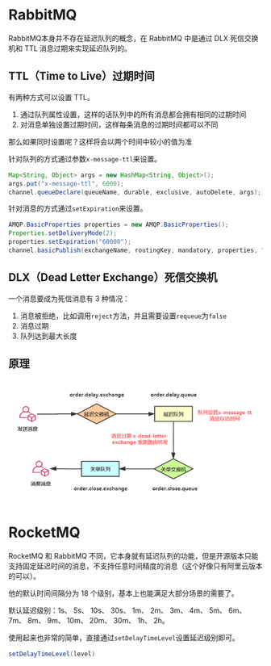 # RabbitMQ

RabbitMQ本身并不存在延迟队列的概念，在 RabbitMQ 中是通过 DLX 死信交换机和 TTL 消息过期来实现延迟队列的。

## TTL（Time to Live）过期时间

有两种方式可以设置 TTL。

1. 通过队列属性设置，这样的话队列中的所有消息都会拥有相同的过期时间
2. 对消息单独设置过期时间，这样每条消息的过期时间都可以不同

那么如果同时设置呢？这样将会以两个时间中较小的值为准

针对队列的方式通过参数`x-message-ttl`来设置。

```java
Map<String, Object> args = new HashMap<String, Object>();
args.put("x-message-ttl", 6000);
channel.queueDeclare(queueName, durable, exclusive, autoDelete, args);
```

针对消息的方式通过`setExpiration`来设置。

```java
AMQP.BasicProperties properties = new AMQP.BasicProperties();
Properties.setDeliveryMode(2);
properties.setExpiration("60000");
channel.basicPublish(exchangeName, routingKey, mandatory, properties, "message".getBytes());
```

## DLX（Dead Letter Exchange）死信交换机

一个消息要成为死信消息有 3 种情况：

1. 消息被拒绝，比如调用`reject`方法，并且需要设置`requeue`为`false`
2. 消息过期
3. 队列达到最大长度

## 原理

![在这里插入图片描述](asserts/1460000022571924.png)

# RocketMQ

RocketMQ 和 RabbitMQ 不同，它本身就有延迟队列的功能，但是开源版本只能支持固定延迟时间的消息，不支持任意时间精度的消息（这个好像只有阿里云版本的可以）。

他的默认时间间隔分为 18 个级别，基本上也能满足大部分场景的需要了。

默认延迟级别：1s、 5s、 10s、 30s、 1m、 2m、 3m、 4m、 5m、 6m、 7m、 8m、 9m、 10m、 20m、 30m、 1h、 2h。

使用起来也非常的简单，直接通过`setDelayTimeLevel`设置延迟级别即可。

```java
setDelayTimeLevel(level)
```

